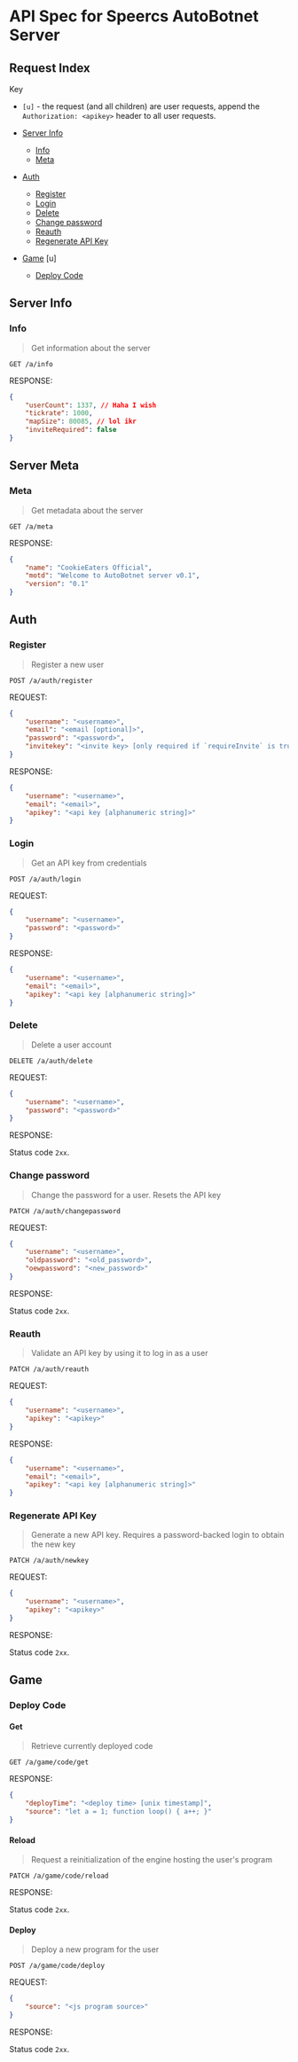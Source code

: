 
# API Spec for **Speercs** AutoBotnet Server

## Request Index

Key

- `[u]` - the request (and all children) are user requests, append the `Authorization: <apikey>` header to all user requests.

- [Server Info](#server-info)
  - [Info](#info)
  - [Meta](#meta)
- [Auth](#auth)
  - [Register](#register)
  - [Login](#login)
  - [Delete](#delete)
  - [Change password](#change-password)
  - [Reauth](#reauth)
  - [Regenerate API Key](#regenerate-api-key)
- [Game](#game) [u]
  - [Deploy Code](#deploy-code)


## Server Info

### Info

> Get information about the server

`GET /a/info`

RESPONSE:


```json
{
    "userCount": 1337, // Haha I wish
    "tickrate": 1000,
    "mapSize": 80085, // lol ikr
    "inviteRequired": false
}
```

## Server Meta

### Meta

> Get metadata about the server

`GET /a/meta`

RESPONSE:


```json
{
    "name": "CookieEaters Official",
    "motd": "Welcome to AutoBotnet server v0.1",
    "version": "0.1"
}
```

## Auth

### Register

> Register a new user

`POST /a/auth/register`

REQUEST:

```json
{
    "username": "<username>",
    "email": "<email [optional]>",
    "password": "<password>",
    "invitekey": "<invite key> [only required if `requireInvite` is true]>"
}
```

RESPONSE:

```json
{
    "username": "<username>",
    "email": "<email>",
    "apikey": "<api key [alphanumeric string]>"
}
```

### Login

> Get an API key from credentials

`POST /a/auth/login`

REQUEST:

```json
{
    "username": "<username>",
    "password": "<password>"
}
```

RESPONSE:

```json
{
    "username": "<username>",
    "email": "<email>",
    "apikey": "<api key [alphanumeric string]>"
}
```


### Delete

> Delete a user account

`DELETE /a/auth/delete`

REQUEST:

```json
{
    "username": "<username>",
    "password": "<password>"
}
```

RESPONSE:

Status code `2xx`.

### Change password

> Change the password for a user. Resets the API key

`PATCH /a/auth/changepassword`

REQUEST:

```json
{
    "username": "<username>",
    "oldpassword": "<old_password>",
    "oewpassword": "<new_password>"
}
```

RESPONSE:

Status code `2xx`.

### Reauth

> Validate an API key by using it to log in as a user

`PATCH /a/auth/reauth`

REQUEST:

```json
{
    "username": "<username>",
    "apikey": "<apikey>"
}
```

RESPONSE:

```json
{
    "username": "<username>",
    "email": "<email>",
    "apikey": "<api key [alphanumeric string]>"
}
```

### Regenerate API Key

> Generate a new API key. Requires a password-backed login to obtain the new key

`PATCH /a/auth/newkey`

REQUEST:

```json
{
    "username": "<username>",
    "apikey": "<apikey>"
}
```

RESPONSE:

Status code `2xx`.

## Game

### Deploy Code

#### Get

> Retrieve currently deployed code

`GET /a/game/code/get`

RESPONSE:

```json
{
	"deployTime": "<deploy time> [unix timestamp]",
	"source": "let a = 1; function loop() { a++; }"
}
```

#### Reload

> Request a reinitialization of the engine hosting the user's program

`PATCH /a/game/code/reload`

RESPONSE:

Status code `2xx`.

#### Deploy

> Deploy a new program for the user

`POST /a/game/code/deploy`

REQUEST:

```json
{
    "source": "<js program source>"
}
```

RESPONSE:

Status code `2xx`.
